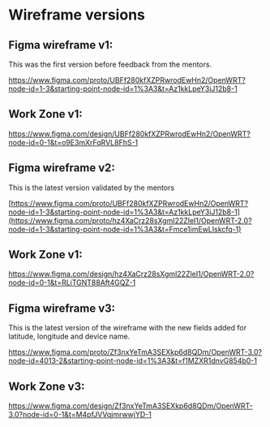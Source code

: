 # Wireframe versions
 
## Figma wireframe v1:

This was the first version before feedback from the mentors.

https://www.figma.com/proto/UBFf280kfXZPRwrodEwHn2/OpenWRT?node-id=1-3&starting-point-node-id=1%3A3&t=Az1kkLpeY3iJ12b8-1

## Work Zone v1:

https://www.figma.com/design/UBFf280kfXZPRwrodEwHn2/OpenWRT?node-id=0-1&t=o9E3mXrFqRVL8FhS-1


## Figma wireframe v2:

This is the latest version validated by the mentors

[https://www.figma.com/proto/UBFf280kfXZPRwrodEwHn2/OpenWRT?node-id=1-3&starting-point-node-id=1%3A3&t=Az1kkLpeY3iJ12b8-1](https://www.figma.com/proto/hz4XaCrz28sXgmI22ZleI1/OpenWRT-2.0?node-id=1-3&starting-point-node-id=1%3A3&t=Fmce1imEwLIskcfq-1)

## Work Zone v1:

https://www.figma.com/design/hz4XaCrz28sXgmI22ZleI1/OpenWRT-2.0?node-id=0-1&t=RLiTGNT88Aft4GQZ-1


## Figma wireframe v3:

This is the latest version of the wireframe with the new fields added for latitude, longitude and device name.

https://www.figma.com/proto/Zf3nxYeTmA3SEXkp6d8QDm/OpenWRT-3.0?node-id=4013-2&starting-point-node-id=1%3A3&t=f1MZXR1dnvG854b0-1

## Work Zone v3:
https://www.figma.com/design/Zf3nxYeTmA3SEXkp6d8QDm/OpenWRT-3.0?node-id=0-1&t=M4pfJVVqjmrwwjYD-1
